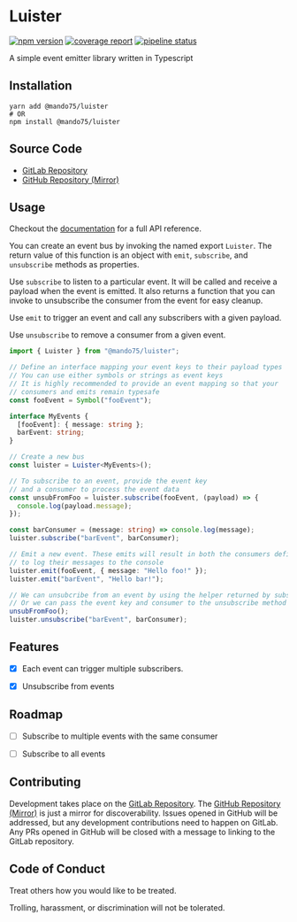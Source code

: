 # Luister

[![npm version](https://badge.fury.io/js/@mando75%2Fluister.svg)](https://badge.fury.io/js/@mando75%2Fluister)
[![coverage report](https://gitlab.com/Mando75/luister/badges/master/coverage.svg)](https://gitlab.com/Mando75/luister/-/commits/master)
[![pipeline status](https://gitlab.com/Mando75/luister/badges/master/pipeline.svg)](https://gitlab.com/Mando75/luister/-/commits/master)

A simple event emitter library written in Typescript

## Installation

```shell
yarn add @mando75/luister
# OR
npm install @mando75/luister
```

## Source Code

- [GitLab Repository](https://gitlab.com/Mando75/luister)
- [GitHub Repository (Mirror)](https://github.com/Mando75/luister)

## Usage

Checkout the [documentation](https://luister.bmuller.net) for a full API reference.

You can create an event bus by invoking the named export `Luister`. The return value of this function is an object
with `emit`, `subscribe`, and `unsubscribe` methods as properties.

Use `subscribe` to listen to a particular event. It will be called and receive a payload when the event is emitted. It
also returns a function that you can invoke to unsubscribe the consumer from the event for easy cleanup.

Use `emit` to trigger an event and call any subscribers with a given payload.

Use `unsubscribe` to remove a consumer from a given event.

```typescript
import { Luister } from "@mando75/luister";

// Define an interface mapping your event keys to their payload types
// You can use either symbols or strings as event keys
// It is highly recommended to provide an event mapping so that your
// consumers and emits remain typesafe
const fooEvent = Symbol("fooEvent");

interface MyEvents {
  [fooEvent]: { message: string };
  barEvent: string;
}

// Create a new bus
const luister = Luister<MyEvents>();

// To subscribe to an event, provide the event key
// and a consumer to process the event data
const unsubFromFoo = luister.subscribe(fooEvent, (payload) => {
  console.log(payload.message);
});

const barConsumer = (message: string) => console.log(message);
luister.subscribe("barEvent", barConsumer);

// Emit a new event. These emits will result in both the consumers defined above
// to log their messages to the console
luister.emit(fooEvent, { message: "Hello foo!" });
luister.emit("barEvent", "Hello bar!");

// We can unsubcribe from an event by using the helper returned by subscribe
// Or we can pass the event key and consumer to the unsubscribe method
unsubFromFoo();
luister.unsubscribe("barEvent", barConsumer);
```

## Features

- [x] Each event can trigger multiple subscribers.

- [x] Unsubscribe from events

## Roadmap

- [ ] Subscribe to multiple events with the same consumer

- [ ] Subscribe to all events

## Contributing

Development takes place on the [GitLab Repository](https://gitlab.com/Mando75/luister). The [GitHub Repository (Mirror)](https://github.com/Mando75/luister) is just a mirror for discoverability. Issues opened in GitHub will be addressed, but any development contributions need to happen on GitLab. Any PRs opened in GitHub will be closed with a message to linking to the GitLab repository.

## Code of Conduct

Treat others how you would like to be treated.

Trolling, harassment, or discrimination will not be tolerated.
